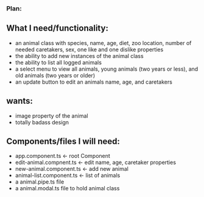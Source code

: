 ### Plan:

## What I need/functionality:
* an animal class with species, name, age, diet, zoo location, number of needed caretakers, sex, one like and one dislike properties
* the ability to add new instances of the animal class
* the ability to list all logged animals
* a select menu to view all animals, young animals (two years or less), and old animals (two years or older)
* an update button to edit an animals name, age, and caretakers


## wants:
* image property of the animal
* totally badass design


## Components/files I will need:
* app.component.ts <- root Component
* edit-animal.compnent.ts <- edit name, age, caretaker properties
* new-animal.component.ts <- add new animal
* animal-list.component.ts <- list of animals
* a animal.pipe.ts file
* a animal.modal.ts file to hold animal class
